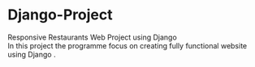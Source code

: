 # Django-Project
 Responsive Restaurants Web Project using Django
 <br> In this project the programme focus on creating fully functional website using Django . 

